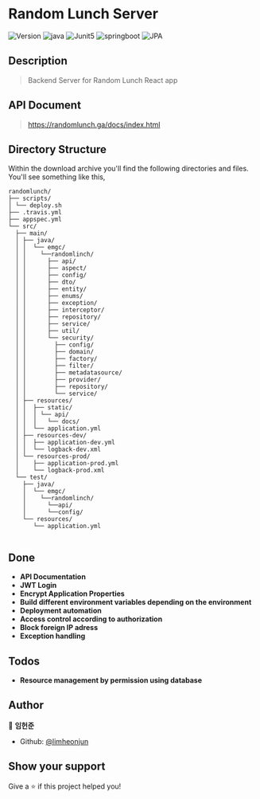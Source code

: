 
# Random Lunch Server

![Version](https://badgen.net/badge/version/1.0/yellow) ![java](https://badgen.net/badge/java/11/orange)
![Junit5](https://badgen.net/badge/Junit5/5.7/cyan)  ![springboot](https://badgen.net/badge/springboot/2.5.2/green) ![JPA](https://badgen.net/badge/JPA/2.5.2/green)




## Description

> Backend Server for Random Lunch React app

## API Document
> https://randomlunch.ga/docs/index.html

## Directory Structure

Within the download archive you'll find the following directories and files. You'll see something like this,  

```
randomlunch/
├── scripts/
│ └── deploy.sh
├── .travis.yml
├── appspec.yml
└── src/
  ├── main/
  │ ├── java/
  │ │  └── emgc/
  │ │    └──randomlinch/
  │ │      ├── api/
  │ │      ├── aspect/
  │ │      ├── config/
  │ │      ├── dto/
  │ │      ├── entity/
  │ │      ├── enums/
  │ │      ├── exception/
  │ │      ├── interceptor/
  │ │      ├── repository/
  │ │      ├── service/
  │ │      ├── util/
  │ │      └── security/
  │ │        ├── config/
  │ │        ├── domain/
  │ │        ├── factory/
  │ │        ├── filter/
  │ │        ├── metadatasource/
  │ │        ├── provider/
  │ │        ├── repository/
  │ │        └── service/  
  │ ├── resources/
  │ │  ├── static/
  │ │  │ └── api/
  │ │  │   └── docs/
  │ │  └── application.yml
  │ ├── resources-dev/
  │ │  ├── application-dev.yml
  │ │  └── logback-dev.xml
  │ └── resources-prod/
  │    ├── application-prod.yml
  │    └── logback-prod.xml
  └── test/
    ├── java/
    │  └── emgc/
    │    └──randomlinch/
    │      └──api/
    │      └──config/
    └── resources/
       └── application.yml
           
```

## Done
- **API Documentation**
- **JWT Login**
- **Encrypt Application Properties**
- **Build different environment variables depending on the environment**
- **Deployment automation**
- **Access control according to authorization**
- **Block foreign IP adress**
- **Exception handling**

## Todos
- **Resource management by permission using database**

## Author



👤 **임헌준**



* Github: [@limheonjun](https://github.com/limheonjun)



## Show your support



Give a ⭐️ if this project helped you!

  
  

